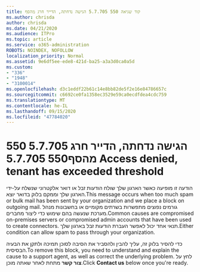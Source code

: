 ```yaml
---
title: קוד שגיאה 550 5.7.705 הגישה נדחתה, הדייר חרג מהסף
ms.author: chrisda
author: chrisda
ms.date: 04/21/2020
ms.audience: ITPro
ms.topic: article
ms.service: o365-administration
ROBOTS: NOINDEX, NOFOLLOW
localization_priority: Normal
ms.assetid: 9e6df5ee-ede8-421d-ba25-a3a3d0ca0a5d
ms.custom:
- "336"
- "1948"
- "3100014"
ms.openlocfilehash: d3c1eddf22b61c14e8bb82de5f2e16e84786657c
ms.sourcegitcommit: c6692ce0fa1358ec3529e59ca0ecdfdea4cdc759
ms.translationtype: MT
ms.contentlocale: he-IL
ms.lasthandoff: 09/15/2020
ms.locfileid: "47784020"
---
```

# <a name="550-57705-access-denied-tenant-has-exceeded-threshold"></a><span data-ttu-id="56fec-102">550 5.7.705 הגישה נדחתה, הדייר חרג מהסף</span><span class="sxs-lookup"><span data-stu-id="56fec-102">550 5.7.705 Access denied, tenant has exceeded threshold</span></span>

<span data-ttu-id="56fec-103">הודעה זו מופיעה כאשר הארגון שלך שולח הודעות זבל או דואר אלקטרוני שנשלח על-ידי הארגון שלך וממקם בלוק בדואר יוצא.</span><span class="sxs-lookup"><span data-stu-id="56fec-103">This message occurs when too much spam or bulk mail has been sent by your organization and we place a block on outgoing mail.</span></span>
<span data-ttu-id="56fec-104">גורמים נפוצים מתפשרות בשרתים מקומיים או בחשבונות מנהל מערכת שנעשה בהם שימוש כדי ליצור מחברים.</span><span class="sxs-lookup"><span data-stu-id="56fec-104">Common causes are compromised on-premises servers or compromised admin accounts that have been used to create connectors.</span></span> <span data-ttu-id="56fec-105">תנאי אחד יכול לאפשר העברת הודעות זבל בארגון שלך.</span><span class="sxs-lookup"><span data-stu-id="56fec-105">Either condition can allow spam to pass through your organization.</span></span>

<span data-ttu-id="56fec-106">כדי להסיר בלוק זה, עליך להבין ולהסביר את הסיבה לסוכן תמיכה ולתקן את הבעיה הבסיסית.</span><span class="sxs-lookup"><span data-stu-id="56fec-106">To remove this block, you need to understand and explain the cause to a support agent, as well as correct the underlying problem.</span></span>
<span data-ttu-id="56fec-107">לחץ על **צור קשר** מתחת לאחר שאתה מוכן.</span><span class="sxs-lookup"><span data-stu-id="56fec-107">Click **Contact us** below once you're ready.</span></span>
